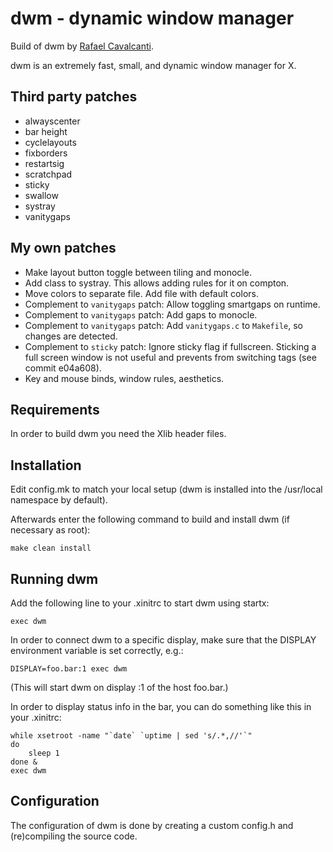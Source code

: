 # dwm - dynamic window manager

Build of dwm by [Rafael Cavalcanti](https://rafaelc.org).

dwm is an extremely fast, small, and dynamic window manager for X.

## Third party patches

- alwayscenter
- bar height
- cyclelayouts
- fixborders
- restartsig
- scratchpad
- sticky
- swallow
- systray
- vanitygaps

## My own patches

- Make layout button toggle between tiling and monocle.
- Add class to systray. This allows adding rules for it on compton.
- Move colors to separate file. Add file with default colors.
- Complement to `vanitygaps` patch: Allow toggling smartgaps on runtime.
- Complement to `vanitygaps` patch: Add gaps to monocle.
- Complement to `vanitygaps` patch: Add `vanitygaps.c` to `Makefile`, so changes are detected.
- Complement to `sticky` patch: Ignore sticky flag if fullscreen.
  Sticking a full screen window is not useful and prevents from switching tags (see commit e04a608).
- Key and mouse binds, window rules, aesthetics.

## Requirements

In order to build dwm you need the Xlib header files.

## Installation

Edit config.mk to match your local setup (dwm is installed into
the /usr/local namespace by default).

Afterwards enter the following command to build and install dwm (if
necessary as root):

    make clean install

## Running dwm

Add the following line to your .xinitrc to start dwm using startx:

    exec dwm

In order to connect dwm to a specific display, make sure that
the DISPLAY environment variable is set correctly, e.g.:

    DISPLAY=foo.bar:1 exec dwm

(This will start dwm on display :1 of the host foo.bar.)

In order to display status info in the bar, you can do something
like this in your .xinitrc:

    while xsetroot -name "`date` `uptime | sed 's/.*,//'`"
    do
    	sleep 1
    done &
    exec dwm

## Configuration

The configuration of dwm is done by creating a custom config.h
and (re)compiling the source code.
